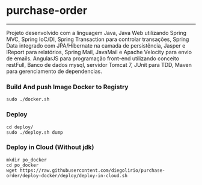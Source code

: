 # purchase-order
----------------------------
Projeto desenvolvido com a linguagem Java, 
Java Web utilizando Spring MVC, 
Spring IoC/DI, Spring Transaction para controlar transações, 
Spring Data integrado com JPA/Hibernate na camada de persistência, 
Jasper e IReport para relatórios, Spring Mail, JavaMail e Apache Velocity para envio de emails.
AngularJS para programação front-end utilizando conceito restFull,
Banco de dados mysql, servidor Tomcat 7, JUnit para TDD, Maven para gerenciamento de dependencias.

### Build And push Image Docker to Registry
```
sudo ./docker.sh
```

### Deploy
```
cd deploy/
sudo ./deploy.sh dump
```

### Deploy in Cloud (Without jdk)
```
mkdir po_docker
cd po_docker
wget https://raw.githubusercontent.com/diegolirio/purchase-order/deploy-docker/deploy/deploy-in-cloud.sh
```
